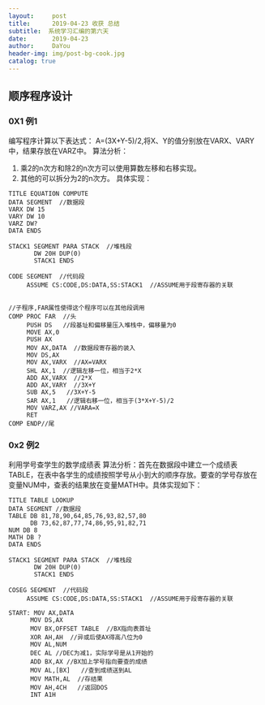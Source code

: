 ```yaml
---
layout:     post
title:      2019-04-23 收获 总结
subtitle:  系统学习汇编的第六天
date:       2019-04-23
author:     DaYou
header-img: img/post-bg-cook.jpg
catalog: true
---
```

##  顺序程序设计

### 0X1 例1
编写程序计算以下表达式：
A=(3X+Y-5)/2,将X、Y的值分别放在VARX、VARY中，结果存放在VARZ中。
算法分析：
1. 乘2的n次方和除2的n次方可以使用算数左移和右移实现。
2. 其他的可以拆分为2的n次方。
具体实现：
```
TITLE EQUATION COMPUTE
DATA SEGMENT  //数据段
VARX DW 15
VARY DW 10
VARZ DW?
DATA ENDS	

STACK1 SEGMENT PARA STACK  //堆栈段
	   DW 20H DUP(0)
	   STACK1 ENDS

CODE SEGMENT  //代码段
	 ASSUME CS:CODE,DS:DATA,SS:STACK1  //ASSUME用于段寄存器的关联


//子程序,FAR属性使得这个程序可以在其他段调用
COMP PROC FAR  //头
	 PUSH DS   //段基址和偏移量压入堆栈中，偏移量为0
	 MOVE AX,0
	 PUSH AX
	 MOV AX,DATA  //数据段寄存器的装入
	 MOV DS,AX
	 MOV AX,VARX  //AX=VARX
	 SHL AX,1  //逻辑左移一位，相当于2*X
	 ADD AX,VARX  //2*X
	 ADD AX,VARY  //3X+Y
	 SUB AX,5   //3X+Y-5
	 SAR AX,1	//逻辑右移一位，相当于(3*X+Y-5)/2
	 MOV VARZ,AX //VARA=X
	 RET 
COMP ENDP//尾
```

### 0x2 例2
利用学号查学生的数学成绩表
算法分析：首先在数据段中建立一个成绩表TABLE，在表中各学生的成绩按照学号从小到大的顺序存放。要查的学号存放在变量NUM中，查表的结果放在变量MATH中。具体实现如下：
```
TITLE TABLE LOOKUP
DATA SEGMENT //数据段
TABLE DB 81,78,90,64,85,76,93,82,57,80
	  DB 73,62,87,77,74,86,95,91,82,71
NUM DB 8
MATH DB ?
DATA ENDS

STACK1 SEGMENT PARA STACK  //堆栈段
	   DW 20H DUP(0)
	   STACK1 ENDS
	   
COSEG SEGMENT  //代码段
	 ASSUME CS:CODE,DS:DATA,SS:STACK1  //ASSUME用于段寄存器的关联

START: MOV AX,DATA
	  MOV DS,AX
	  MOV BX,OFFSET TABLE  //BX指向表首址
	  XOR AH,AH  //异或后使AX得高八位为0
	  MOV AL,NUM
	  DEC AL //DEC为减1，实际学号是从1开始的
	  ADD BX,AX //BX加上学号指向要查的成绩
	  MOV AL,[BX]	//查到成绩送到AL
	  MOV MATH,AL  //存结果
	  MOV AH,4CH   //返回DOS
	  INT A1H
```


